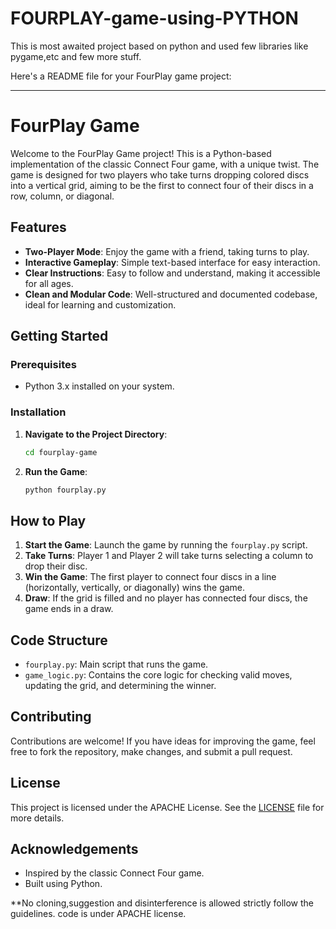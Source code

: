 # FOURPLAY-game-using-PYTHON
This is most awaited project based on python and used few libraries like pygame,etc and few more stuff.


Here's a README file for your FourPlay game project:

---

# FourPlay Game

Welcome to the FourPlay Game project! This is a Python-based implementation of the classic Connect Four game, with a unique twist. The game is designed for two players who take turns dropping colored discs into a vertical grid, aiming to be the first to connect four of their discs in a row, column, or diagonal.

## Features

- **Two-Player Mode**: Enjoy the game with a friend, taking turns to play.
- **Interactive Gameplay**: Simple text-based interface for easy interaction.
- **Clear Instructions**: Easy to follow and understand, making it accessible for all ages.
- **Clean and Modular Code**: Well-structured and documented codebase, ideal for learning and customization.

## Getting Started

### Prerequisites

- Python 3.x installed on your system.

### Installation


1. **Navigate to the Project Directory**:

    ```bash
    cd fourplay-game
    ```

2. **Run the Game**:

    ```bash
    python fourplay.py
    ```

## How to Play

1. **Start the Game**: Launch the game by running the `fourplay.py` script.
2. **Take Turns**: Player 1 and Player 2 will take turns selecting a column to drop their disc.
3. **Win the Game**: The first player to connect four discs in a line (horizontally, vertically, or diagonally) wins the game.
4. **Draw**: If the grid is filled and no player has connected four discs, the game ends in a draw.

## Code Structure

- `fourplay.py`: Main script that runs the game.
- `game_logic.py`: Contains the core logic for checking valid moves, updating the grid, and determining the winner.

## Contributing

Contributions are welcome! If you have ideas for improving the game, feel free to fork the repository, make changes, and submit a pull request.

## License

This project is licensed under the APACHE License. See the [LICENSE](LICENSE) file for more details.

## Acknowledgements

- Inspired by the classic Connect Four game.
- Built using Python.

**No cloning,suggestion and disinterference is allowed strictly follow the guidelines.
code is under APACHE license.
